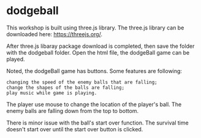 # dodgeball

This workshop is built using three.js library. The three.js library can be downloaded here: https://threejs.org/.

After three.js libaray package download is completed, then save the folder with the dodgeball folder. Open the html file, the dodgeBall game can be played. 

Noted, the dodgeBall game has buttons. Some features are following:

    changing the speed of the enemy balls that are falling;
    change the shapes of the balls are falling;
    play music while game is playing.

The player use mouse to change the location of the player's ball. The enemy balls are falling down from the top to bottom.

There is minor issue with the ball's start over function. The survival time doesn't start over until the start over button is clicked. 


